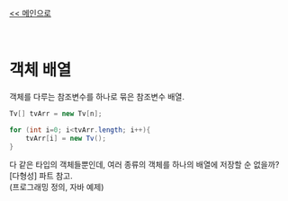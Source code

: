 [<< 메인으로](https://github.com/AtomicLiquors/Java_Wiki_Chb)

&nbsp;  
# 객체 배열

객체를 다루는 참조변수를 하나로 묶은 참조변수 배열.

```java
Tv[] tvArr = new Tv[n];

for (int i=0; i<tvArr.length; i++){
    tvArr[i] = new Tv();
}
```

다 같은 타입의 객체들뿐인데, 여러 종류의 객체를 하나의 배열에 저장할 순 없을까?  
[다형성] 파트 참고.  
(프로그래밍 정의, 자바 예제)